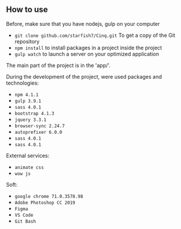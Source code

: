 ## How to use

Before, make sure that you have nodejs, gulp on your computer
- `git clone github.com/starfish7/Cinq.git` To get a copy of the Git repository
- `npm install` to install packages in a project inside the project
- `gulp watch` to launch a server on your optimized application

The main part of the project is in the 'app/'.

During the development of the project, were used packages and technologies:
- `npm 4.1.1`
- `gulp 3.9.1`
- `sass 4.0.1`
- `bootstrap 4.1.3`
- `jquery 3.3.1`
- `browser-sync 2.24.7`
- `autoprefixer 6.0.0`
- `sass 4.0.1`
- `sass 4.0.1`

External services:
- `animate css`
- `wow js`

Soft:
- `google chrome 71.0.3578.98`
- `Adobe Photoshop CC 2019`
- `Figma`
- `VS Code`
- `Git Bash`


